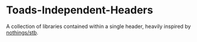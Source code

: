 # Toads-Independent-Headers
A collection of libraries contained within a single header, heavily inspired by [nothings/stb](https://github.com/nothings/stb).
